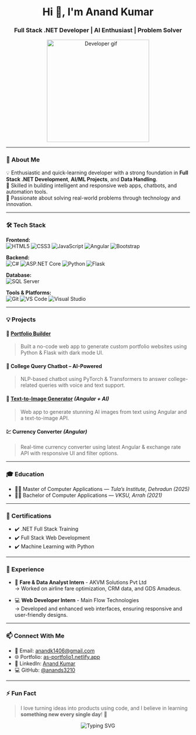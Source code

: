<h1 align="center">Hi 👋, I'm Anand Kumar</h1>
<h3 align="center">Full Stack .NET Developer | AI Enthusiast | Problem Solver</h3>

<p align="center">
  <img src="https://media.giphy.com/media/26tn33aiTi1jkl6H6/giphy.gif" width="280" alt="Developer gif">
</p>

---

### 🧠 About Me

💡 Enthusiastic and quick-learning developer with a strong foundation in **Full Stack .NET Development**, **AI/ML Projects**, and **Data Handling**.  
🚀 Skilled in building intelligent and responsive web apps, chatbots, and automation tools.  
🎯 Passionate about solving real-world problems through technology and innovation.

---

### 🛠️ Tech Stack

**Frontend:**  
![HTML5](https://img.shields.io/badge/HTML5-E34F26?style=flat-square&logo=html5&logoColor=white)
![CSS3](https://img.shields.io/badge/CSS3-1572B6?style=flat-square&logo=css3&logoColor=white)
![JavaScript](https://img.shields.io/badge/JavaScript-F7DF1E?style=flat-square&logo=javascript&logoColor=black)
![Angular](https://img.shields.io/badge/Angular-DD0031?style=flat-square&logo=angular&logoColor=white)
![Bootstrap](https://img.shields.io/badge/Bootstrap-563D7C?style=flat-square&logo=bootstrap&logoColor=white)

**Backend:**  
![C#](https://img.shields.io/badge/C%23-239120?style=flat-square&logo=c-sharp&logoColor=white)
![ASP.NET Core](https://img.shields.io/badge/ASP.NET_Core-512BD4?style=flat-square&logo=.net&logoColor=white)
![Python](https://img.shields.io/badge/Python-3776AB?style=flat-square&logo=python&logoColor=white)
![Flask](https://img.shields.io/badge/Flask-000000?style=flat-square&logo=flask&logoColor=white)

**Database:**  
![SQL Server](https://img.shields.io/badge/Microsoft_SQL_Server-CC2927?style=flat-square&logo=microsoft-sql-server&logoColor=white)

**Tools & Platforms:**  
![Git](https://img.shields.io/badge/Git-F05032?style=flat-square&logo=git&logoColor=white)
![VS Code](https://img.shields.io/badge/VS_Code-007ACC?style=flat-square&logo=visual-studio-code&logoColor=white)
![Visual Studio](https://img.shields.io/badge/Visual_Studio-5C2D91?style=flat-square&logo=visual-studio&logoColor=white)

---

### 💡 Projects

#### 🧳 [Portfolio Builder](https://github.com/anands3210)  
> Built a no-code web app to generate custom portfolio websites using Python & Flask with dark mode UI.

#### 💬 College Query Chatbot – AI-Powered  
> NLP-based chatbot using PyTorch & Transformers to answer college-related queries with voice and text support.

#### 🎨 [Text-to-Image Generator](https://github.com/anands3210) *(Angular + AI)*  
> Web app to generate stunning AI images from text using Angular and a text-to-image API.

#### 💹 Currency Converter *(Angular)*  
> Real-time currency converter using latest Angular & exchange rate API with responsive UI and filter options.

---

### 🎓 Education

- 🧑‍🎓 Master of Computer Applications — *Tula’s Institute, Dehradun (2025)*  
- 👨‍🎓 Bachelor of Computer Applications — *VKSU, Arrah (2021)*

---

### 📜 Certifications

- ✔️ .NET Full Stack Training  
- ✔️ Full Stack Web Development  
- ✔️ Machine Learning with Python

---

### 👔 Experience

- 💼 **Fare & Data Analyst Intern** - AKVM Solutions Pvt Ltd  
  → Worked on airline fare optimization, CRM data, and GDS Amadeus.

- 💻 **Web Developer Intern** - Main Flow Technologies  
  → Developed and enhanced web interfaces, ensuring responsive and user-friendly designs.

---

### 📫 Connect With Me

- 📩 Email: anandk1406@gmail.com  
- 🌐 Portfolio: [as-portfolio1.netlify.app](https://as-portfolio1.netlify.app/)  
- 🔗 LinkedIn: [Anand Kumar](https://www.linkedin.com/in/anand-kumar-srivastava)  
- 💻 GitHub: [@anands3210](https://github.com/anands3210)

---

### ⚡ Fun Fact
> I love turning ideas into products using code, and I believe in learning **something new every single day**! 🚀

<p align="center">
  <img src="https://readme-typing-svg.demolab.com?font=Fira+Code&size=22&pause=1000&color=12F7D7&center=true&vCenter=true&width=500&lines=Thanks+for+visiting+my+profile!;Let's+build+something+amazing+🚀" alt="Typing SVG" />
</p>
